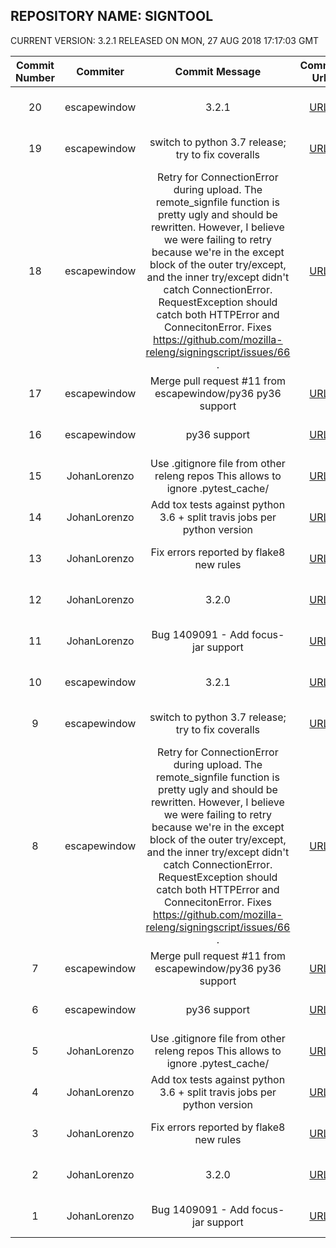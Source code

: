 ## REPOSITORY NAME: SIGNTOOL
 CURRENT VERSION: 3.2.1 RELEASED ON MON, 27 AUG 2018 17:17:03 GMT

| Commit Number | Commiter | Commit Message | Commit Url | Date | 
|:---:|:----:|:----------------------------------:|:------:|:----:| 
|20|escapewindow|3.2.1|[URL](https://github.com/mozilla-releng/signtool/commit/62debcab19529af096cb7298c9557e8914cae589)|2018-08-27 17:17:03
|19|escapewindow|switch to python 3.7 release; try to fix coveralls|[URL](https://github.com/mozilla-releng/signtool/commit/85d4d8ff6c2ec91a4b3f7a00d754d30228b12ece)|2018-08-25 01:41:10
|18|escapewindow|Retry for ConnectionError during upload.  The remote_signfile function is pretty ugly and should be rewritten. However, I believe we were failing to retry because we're in the except block of the outer try/except, and the inner try/except didn't catch ConnectionError. RequestException should catch both HTTPError and ConnecitonError.  Fixes https://github.com/mozilla-releng/signingscript/issues/66 .|[URL](https://github.com/mozilla-releng/signtool/commit/18c2cf87aaea71208ece3fe575bd466b674b3981)|2018-08-25 00:50:23
|17|escapewindow|Merge pull request #11 from escapewindow/py36  py36 support|[URL](https://github.com/mozilla-releng/signtool/commit/8d9f095fbba19d11a22447c84cf99edd1f26f2fa)|2018-05-10 22:50:07
|16|escapewindow|py36 support|[URL](https://github.com/mozilla-releng/signtool/commit/d8db4153968d052a39793b302f85f9f02f3322a4)|2018-05-10 22:37:21
|15|JohanLorenzo|Use .gitignore file from other releng repos  This allows to ignore .pytest_cache/|[URL](https://github.com/mozilla-releng/signtool/commit/6960bc8bfa92ff7af467888591fd6fd7347716ff)|2018-04-27 16:22:15
|14|JohanLorenzo|Add tox tests against python 3.6 + split travis jobs per python version|[URL](https://github.com/mozilla-releng/signtool/commit/ad068f50e547931fd74f7149d184aafd41653d25)|2018-04-27 16:20:34
|13|JohanLorenzo|Fix errors reported by flake8 new rules|[URL](https://github.com/mozilla-releng/signtool/commit/6479506341029c2cdd9ba0f374d1d8ad7fffcbc1)|2018-04-27 16:17:27
|12|JohanLorenzo|3.2.0|[URL](https://github.com/mozilla-releng/signtool/commit/ab5cb83446d8eb3e5ccad7d69d336f0f238a78dc)|2018-04-24 12:31:29
|11|JohanLorenzo|Bug 1409091 - Add focus-jar support|[URL](https://github.com/mozilla-releng/signtool/commit/6398634cdb432e0cc1d43106aeb7d74a366409f1)|2018-04-24 10:24:14
|10|escapewindow|3.2.1|[URL](https://github.com/mozilla-releng/signtool/commit/62debcab19529af096cb7298c9557e8914cae589)|2018-08-27 17:17:03
|9|escapewindow|switch to python 3.7 release; try to fix coveralls|[URL](https://github.com/mozilla-releng/signtool/commit/85d4d8ff6c2ec91a4b3f7a00d754d30228b12ece)|2018-08-25 01:41:10
|8|escapewindow|Retry for ConnectionError during upload.  The remote_signfile function is pretty ugly and should be rewritten. However, I believe we were failing to retry because we're in the except block of the outer try/except, and the inner try/except didn't catch ConnectionError. RequestException should catch both HTTPError and ConnecitonError.  Fixes https://github.com/mozilla-releng/signingscript/issues/66 .|[URL](https://github.com/mozilla-releng/signtool/commit/18c2cf87aaea71208ece3fe575bd466b674b3981)|2018-08-25 00:50:23
|7|escapewindow|Merge pull request #11 from escapewindow/py36  py36 support|[URL](https://github.com/mozilla-releng/signtool/commit/8d9f095fbba19d11a22447c84cf99edd1f26f2fa)|2018-05-10 22:50:07
|6|escapewindow|py36 support|[URL](https://github.com/mozilla-releng/signtool/commit/d8db4153968d052a39793b302f85f9f02f3322a4)|2018-05-10 22:37:21
|5|JohanLorenzo|Use .gitignore file from other releng repos  This allows to ignore .pytest_cache/|[URL](https://github.com/mozilla-releng/signtool/commit/6960bc8bfa92ff7af467888591fd6fd7347716ff)|2018-04-27 16:22:15
|4|JohanLorenzo|Add tox tests against python 3.6 + split travis jobs per python version|[URL](https://github.com/mozilla-releng/signtool/commit/ad068f50e547931fd74f7149d184aafd41653d25)|2018-04-27 16:20:34
|3|JohanLorenzo|Fix errors reported by flake8 new rules|[URL](https://github.com/mozilla-releng/signtool/commit/6479506341029c2cdd9ba0f374d1d8ad7fffcbc1)|2018-04-27 16:17:27
|2|JohanLorenzo|3.2.0|[URL](https://github.com/mozilla-releng/signtool/commit/ab5cb83446d8eb3e5ccad7d69d336f0f238a78dc)|2018-04-24 12:31:29
|1|JohanLorenzo|Bug 1409091 - Add focus-jar support|[URL](https://github.com/mozilla-releng/signtool/commit/6398634cdb432e0cc1d43106aeb7d74a366409f1)|2018-04-24 10:24:14


